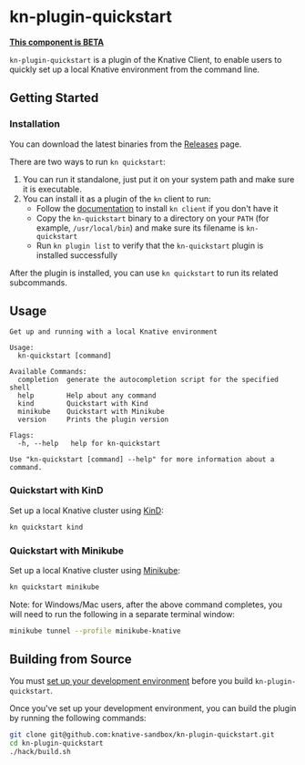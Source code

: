 # kn-plugin-quickstart

**[This component is BETA](https://github.com/knative/community/tree/main/mechanics/MATURITY-LEVELS.md)**

`kn-plugin-quickstart` is a plugin of the Knative Client, to enable users to quickly set up a local Knative environment from the command line.

## Getting Started

### Installation

You can download the latest binaries from the [Releases](https://github.com/knative-sandbox/kn-plugin-quickstart/releases) page.

There are two ways to run `kn quickstart`:

1. You can run it standalone, just put it on your system path and make sure it is executable.
2. You can install it as a plugin of the `kn` client to run:
    * Follow the [documentation](https://github.com/knative/client/blob/main/docs/README.md#installing-kn) to install `kn client` if you don't have it
    * Copy the `kn-quickstart` binary to a directory on your `PATH` (for example, `/usr/local/bin`) and make sure its filename is `kn-quickstart`
    * Run `kn plugin list` to verify that the `kn-quickstart` plugin is installed successfully

After the plugin is installed, you can use `kn quickstart` to run its related subcommands.

## Usage

```
Get up and running with a local Knative environment

Usage:
  kn-quickstart [command]

Available Commands:
  completion  generate the autocompletion script for the specified shell
  help        Help about any command
  kind        Quickstart with Kind
  minikube    Quickstart with Minikube
  version     Prints the plugin version

Flags:
  -h, --help   help for kn-quickstart

Use "kn-quickstart [command] --help" for more information about a command.
```

### Quickstart with KinD

Set up a local Knative cluster using [KinD](https://kind.sigs.k8s.io/):

``` bash
kn quickstart kind
```

### Quickstart with Minikube

Set up a local Knative cluster using [Minikube](https://minikube.sigs.k8s.io/):

```bash
kn quickstart minikube
```

Note: for Windows/Mac users, after the above command completes, you will need to run the following in a separate terminal window:

``` bash
minikube tunnel --profile minikube-knative
```

## Building from Source

You must [set up your development environment](https://github.com/knative/client/blob/master/docs/DEVELOPMENT.md#prerequisites) before you build `kn-plugin-quickstart`.

Once you've set up your development environment, you can build the plugin by running the following commands:

``` bash
git clone git@github.com:knative-sandbox/kn-plugin-quickstart.git
cd kn-plugin-quickstart
./hack/build.sh
```

